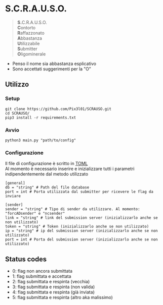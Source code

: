 # S.C.R.A.U.S.O.

><strong>S.</strong>C.R.A.U.S.O.<br>
**C**ontorto  
**R**affazzonato  
**A**bbastanza  
**U**tilizzabile  
**S**ubmitter  
**O**ligominerale  

- Penso il nome sia abbastanza esplicativo
- Sono accettati suggerimenti per la "O"

## Utilizzo

### Setup
```
git clone https://github.com/Pix3l01/SCRAUSO.git
cd SCRAUSO/
pip3 install -r requirements.txt
```

### Avvio
```
python3 main.py "path/to/config"
```

### Configurazione
Il file di configurazione è scritto in [TOML](https://toml.io/) <br>
Al momento è necessario inserire e inizializzare tutti i parametri indipendentemente dal metodo utilizzato
```
[general]
db = "string" # Path del file database
port = int # Porta utilizzata dal submitter per ricevere le flag da inviare

[sender]
sender = "string" # Tipo di sender da utilizzare. Al momento: "forcADsender" e "ncsender"
link = "string" # link del submission server (inizializzarlo anche se non utilizzato)
token = "string" # Token (inizializzarlo anche se non utilizzato)
ip = "string" # ip del submission server (inizializzarlo anche se non utilizzato)
port = int # Porta del submission server (inizializzarlo anche se non utilizzato)
```

## Status codes
- 0: flag non ancora submittata
- 1: flag submittata e accettata
- 2: flag submittata e respinta (vecchia)
- 3: flag submittata e respinta (non valida)
- 4: flag submittata e respinta (già inviata)
- 5: flag submittata e respinta (altro aka malissimo) 
